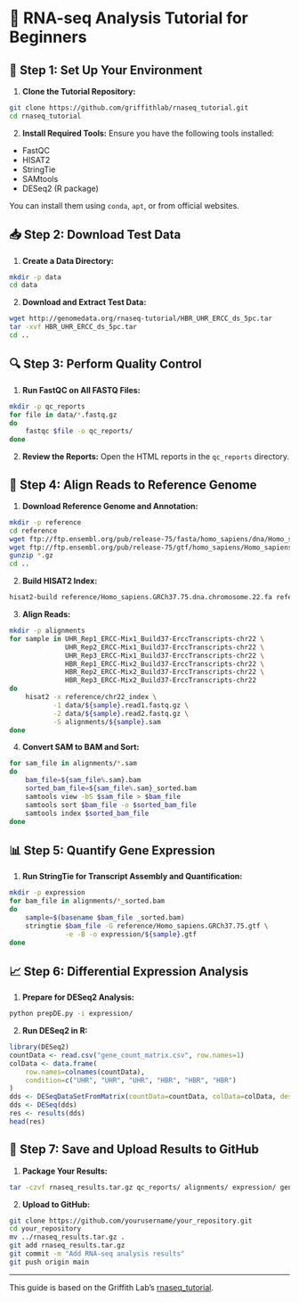 
# 🧬 RNA-seq Analysis Tutorial for Beginners

## 📁 Step 1: Set Up Your Environment

1. **Clone the Tutorial Repository:**
```bash
git clone https://github.com/griffithlab/rnaseq_tutorial.git
cd rnaseq_tutorial
```

2. **Install Required Tools:**
Ensure you have the following tools installed:
- FastQC
- HISAT2
- StringTie
- SAMtools
- DESeq2 (R package)

You can install them using `conda`, `apt`, or from official websites.

## 📥 Step 2: Download Test Data

1. **Create a Data Directory:**
```bash
mkdir -p data
cd data
```

2. **Download and Extract Test Data:**
```bash
wget http://genomedata.org/rnaseq-tutorial/HBR_UHR_ERCC_ds_5pc.tar
tar -xvf HBR_UHR_ERCC_ds_5pc.tar
cd ..
```

## 🔍 Step 3: Perform Quality Control

1. **Run FastQC on All FASTQ Files:**
```bash
mkdir -p qc_reports
for file in data/*.fastq.gz
do
    fastqc $file -o qc_reports/
done
```

2. **Review the Reports:**
Open the HTML reports in the `qc_reports` directory.

## 🧬 Step 4: Align Reads to Reference Genome

1. **Download Reference Genome and Annotation:**
```bash
mkdir -p reference
cd reference
wget ftp://ftp.ensembl.org/pub/release-75/fasta/homo_sapiens/dna/Homo_sapiens.GRCh37.75.dna.chromosome.22.fa.gz
wget ftp://ftp.ensembl.org/pub/release-75/gtf/homo_sapiens/Homo_sapiens.GRCh37.75.gtf.gz
gunzip *.gz
cd ..
```

2. **Build HISAT2 Index:**
```bash
hisat2-build reference/Homo_sapiens.GRCh37.75.dna.chromosome.22.fa reference/chr22_index
```

3. **Align Reads:**
```bash
mkdir -p alignments
for sample in UHR_Rep1_ERCC-Mix1_Build37-ErccTranscripts-chr22 \
              UHR_Rep2_ERCC-Mix1_Build37-ErccTranscripts-chr22 \
              UHR_Rep3_ERCC-Mix1_Build37-ErccTranscripts-chr22 \
              HBR_Rep1_ERCC-Mix2_Build37-ErccTranscripts-chr22 \
              HBR_Rep2_ERCC-Mix2_Build37-ErccTranscripts-chr22 \
              HBR_Rep3_ERCC-Mix2_Build37-ErccTranscripts-chr22
do
    hisat2 -x reference/chr22_index \
           -1 data/${sample}.read1.fastq.gz \
           -2 data/${sample}.read2.fastq.gz \
           -S alignments/${sample}.sam
done
```

4. **Convert SAM to BAM and Sort:**
```bash
for sam_file in alignments/*.sam
do
    bam_file=${sam_file%.sam}.bam
    sorted_bam_file=${sam_file%.sam}_sorted.bam
    samtools view -bS $sam_file > $bam_file
    samtools sort $bam_file -o $sorted_bam_file
    samtools index $sorted_bam_file
done
```

## 📊 Step 5: Quantify Gene Expression

1. **Run StringTie for Transcript Assembly and Quantification:**
```bash
mkdir -p expression
for bam_file in alignments/*_sorted.bam
do
    sample=$(basename $bam_file _sorted.bam)
    stringtie $bam_file -G reference/Homo_sapiens.GRCh37.75.gtf \
              -e -B -o expression/${sample}.gtf
done
```

## 📈 Step 6: Differential Expression Analysis

1. **Prepare for DESeq2 Analysis:**
```bash
python prepDE.py -i expression/
```

2. **Run DESeq2 in R:**
```R
library(DESeq2)
countData <- read.csv("gene_count_matrix.csv", row.names=1)
colData <- data.frame(
    row.names=colnames(countData),
    condition=c("UHR", "UHR", "UHR", "HBR", "HBR", "HBR")
)
dds <- DESeqDataSetFromMatrix(countData=countData, colData=colData, design=~condition)
dds <- DESeq(dds)
res <- results(dds)
head(res)
```

## 💾 Step 7: Save and Upload Results to GitHub

1. **Package Your Results:**
```bash
tar -czvf rnaseq_results.tar.gz qc_reports/ alignments/ expression/ gene_count_matrix.csv
```

2. **Upload to GitHub:**
```bash
git clone https://github.com/yourusername/your_repository.git
cd your_repository
mv ../rnaseq_results.tar.gz .
git add rnaseq_results.tar.gz
git commit -m "Add RNA-seq analysis results"
git push origin main
```

---

This guide is based on the Griffith Lab’s [rnaseq_tutorial](https://github.com/griffithlab/rnaseq_tutorial).
